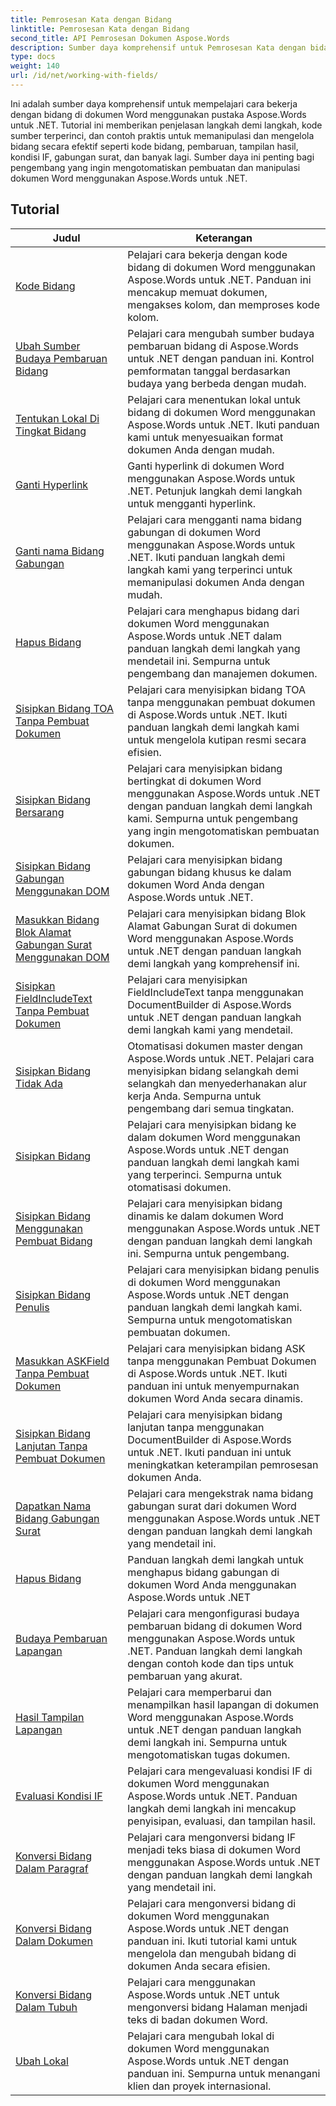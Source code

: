 ```yaml
---
title: Pemrosesan Kata dengan Bidang
linktitle: Pemrosesan Kata dengan Bidang
second_title: API Pemrosesan Dokumen Aspose.Words
description: Sumber daya komprehensif untuk Pemrosesan Kata dengan bidang di dokumen Word menggunakan Aspose.Words untuk .NET. Tutorial, contoh dan penjelasan detail.
type: docs
weight: 140
url: /id/net/working-with-fields/
---
```

Ini adalah sumber daya komprehensif untuk mempelajari cara bekerja dengan bidang di dokumen Word menggunakan pustaka Aspose.Words untuk .NET. Tutorial ini memberikan penjelasan langkah demi langkah, kode sumber terperinci, dan contoh praktis untuk memanipulasi dan mengelola bidang secara efektif seperti kode bidang, pembaruan, tampilan hasil, kondisi IF, gabungan surat, dan banyak lagi. Sumber daya ini penting bagi pengembang yang ingin mengotomatiskan pembuatan dan manipulasi dokumen Word menggunakan Aspose.Words untuk .NET.

 ## Tutorial
| Judul | Keterangan |
| --- | --- |
| [Kode Bidang](./field-code/) | Pelajari cara bekerja dengan kode bidang di dokumen Word menggunakan Aspose.Words untuk .NET. Panduan ini mencakup memuat dokumen, mengakses kolom, dan memproses kode kolom. |
| [Ubah Sumber Budaya Pembaruan Bidang](./change-field-update-culture-source/) | Pelajari cara mengubah sumber budaya pembaruan bidang di Aspose.Words untuk .NET dengan panduan ini. Kontrol pemformatan tanggal berdasarkan budaya yang berbeda dengan mudah.|
| [Tentukan Lokal Di Tingkat Bidang](./specify-locale-at-field-level/) | Pelajari cara menentukan lokal untuk bidang di dokumen Word menggunakan Aspose.Words untuk .NET. Ikuti panduan kami untuk menyesuaikan format dokumen Anda dengan mudah. |
| [Ganti Hyperlink](./replace-hyperlinks/) | Ganti hyperlink di dokumen Word menggunakan Aspose.Words untuk .NET. Petunjuk langkah demi langkah untuk mengganti hyperlink. |
| [Ganti nama Bidang Gabungan](./rename-merge-fields/) | Pelajari cara mengganti nama bidang gabungan di dokumen Word menggunakan Aspose.Words untuk .NET. Ikuti panduan langkah demi langkah kami yang terperinci untuk memanipulasi dokumen Anda dengan mudah. |
| [Hapus Bidang](./remove-field/) | Pelajari cara menghapus bidang dari dokumen Word menggunakan Aspose.Words untuk .NET dalam panduan langkah demi langkah yang mendetail ini. Sempurna untuk pengembang dan manajemen dokumen. |
| [Sisipkan Bidang TOA Tanpa Pembuat Dokumen](./insert-toafield-without-document-builder/) | Pelajari cara menyisipkan bidang TOA tanpa menggunakan pembuat dokumen di Aspose.Words untuk .NET. Ikuti panduan langkah demi langkah kami untuk mengelola kutipan resmi secara efisien. |
| [Sisipkan Bidang Bersarang](./insert-nested-fields/) | Pelajari cara menyisipkan bidang bertingkat di dokumen Word menggunakan Aspose.Words untuk .NET dengan panduan langkah demi langkah kami. Sempurna untuk pengembang yang ingin mengotomatiskan pembuatan dokumen. |
| [Sisipkan Bidang Gabungan Menggunakan DOM](./insert-merge-field-using-dom/) | Pelajari cara menyisipkan bidang gabungan bidang khusus ke dalam dokumen Word Anda dengan Aspose.Words untuk .NET. |
| [Masukkan Bidang Blok Alamat Gabungan Surat Menggunakan DOM](./insert-mail-merge-address-block-field-using-dom/) | Pelajari cara menyisipkan bidang Blok Alamat Gabungan Surat di dokumen Word menggunakan Aspose.Words untuk .NET dengan panduan langkah demi langkah yang komprehensif ini. |
| [Sisipkan FieldIncludeText Tanpa Pembuat Dokumen](./insert-field-include-text-without-document-builder/) |  Pelajari cara menyisipkan FieldIncludeText tanpa menggunakan DocumentBuilder di Aspose.Words untuk .NET dengan panduan langkah demi langkah kami yang mendetail. |
| [Sisipkan Bidang Tidak Ada](./insert-field-none/) | Otomatisasi dokumen master dengan Aspose.Words untuk .NET. Pelajari cara menyisipkan bidang selangkah demi selangkah dan menyederhanakan alur kerja Anda. Sempurna untuk pengembang dari semua tingkatan. |
| [Sisipkan Bidang](./insert-field/) | Pelajari cara menyisipkan bidang ke dalam dokumen Word menggunakan Aspose.Words untuk .NET dengan panduan langkah demi langkah kami yang terperinci. Sempurna untuk otomatisasi dokumen. |
| [Sisipkan Bidang Menggunakan Pembuat Bidang](./insert-field-using-field-builder/) | Pelajari cara menyisipkan bidang dinamis ke dalam dokumen Word menggunakan Aspose.Words untuk .NET dengan panduan langkah demi langkah ini. Sempurna untuk pengembang. |
| [Sisipkan Bidang Penulis](./insert-author-field/) | Pelajari cara menyisipkan bidang penulis di dokumen Word menggunakan Aspose.Words untuk .NET dengan panduan langkah demi langkah kami. Sempurna untuk mengotomatiskan pembuatan dokumen. |
| [Masukkan ASKField Tanpa Pembuat Dokumen](./insert-askfield-with-out-document-builder/) | Pelajari cara menyisipkan bidang ASK tanpa menggunakan Pembuat Dokumen di Aspose.Words untuk .NET. Ikuti panduan ini untuk menyempurnakan dokumen Word Anda secara dinamis. |
| [Sisipkan Bidang Lanjutan Tanpa Pembuat Dokumen](./insert-advance-field-with-out-document-builder/) | Pelajari cara menyisipkan bidang lanjutan tanpa menggunakan DocumentBuilder di Aspose.Words untuk .NET. Ikuti panduan ini untuk meningkatkan keterampilan pemrosesan dokumen Anda. |
| [Dapatkan Nama Bidang Gabungan Surat](./get-mail-merge-field-names/) | Pelajari cara mengekstrak nama bidang gabungan surat dari dokumen Word menggunakan Aspose.Words untuk .NET dengan panduan langkah demi langkah yang mendetail ini. |
| [Hapus Bidang](./delete-fields/) | Panduan langkah demi langkah untuk menghapus bidang gabungan di dokumen Word Anda menggunakan Aspose.Words untuk .NET |
| [Budaya Pembaruan Lapangan](./field-update-culture/) | Pelajari cara mengonfigurasi budaya pembaruan bidang di dokumen Word menggunakan Aspose.Words untuk .NET. Panduan langkah demi langkah dengan contoh kode dan tips untuk pembaruan yang akurat. |
| [Hasil Tampilan Lapangan](./field-display-results/) | Pelajari cara memperbarui dan menampilkan hasil lapangan di dokumen Word menggunakan Aspose.Words untuk .NET dengan panduan langkah demi langkah ini. Sempurna untuk mengotomatiskan tugas dokumen. |
| [Evaluasi Kondisi IF](./evaluate-ifcondition/) | Pelajari cara mengevaluasi kondisi IF di dokumen Word menggunakan Aspose.Words untuk .NET. Panduan langkah demi langkah ini mencakup penyisipan, evaluasi, dan tampilan hasil. |
| [Konversi Bidang Dalam Paragraf](./convert-fields-in-paragraph/) | Pelajari cara mengonversi bidang IF menjadi teks biasa di dokumen Word menggunakan Aspose.Words untuk .NET dengan panduan langkah demi langkah yang mendetail ini. |
| [Konversi Bidang Dalam Dokumen](./convert-fields-in-document/) | Pelajari cara mengonversi bidang di dokumen Word menggunakan Aspose.Words untuk .NET dengan panduan ini. Ikuti tutorial kami untuk mengelola dan mengubah bidang di dokumen Anda secara efisien. |
| [Konversi Bidang Dalam Tubuh](./convert-fields-in-body/) | Pelajari cara menggunakan Aspose.Words untuk .NET untuk mengonversi bidang Halaman menjadi teks di badan dokumen Word. |
| [Ubah Lokal](./change-locale/) | Pelajari cara mengubah lokal di dokumen Word menggunakan Aspose.Words untuk .NET dengan panduan ini. Sempurna untuk menangani klien dan proyek internasional. |